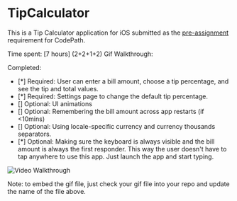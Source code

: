 # TipCalculator

This is a Tip Calculator application for iOS submitted as the [pre-assignment](https://gist.github.com/timothy1ee/7747214) requirement for CodePath.

Time spent: [7 hours] (2+2+1+2)
Gif Walkthrough: 

Completed:

* [*] Required: User can enter a bill amount, choose a tip percentage, and see the tip and total values.
* [*] Required: Settings page to change the default tip percentage.
* [] Optional: UI animations
* [] Optional: Remembering the bill amount across app restarts (if <10mins)
* [] Optional: Using locale-specific currency and currency thousands separators.
* [*] Optional: Making sure the keyboard is always visible and the bill amount is always the first responder. This way the user doesn't have to tap anywhere to use this app. Just launch the app and start typing.

![Video Walkthrough](http://cl.ly/image/1s2Z2o3B3s1G/Screen%20Recording%202015-04-12%20at%2006.58%20PM.gif)

Note: to embed the gif file, just check your gif file into your repo and update the name of the file above.

